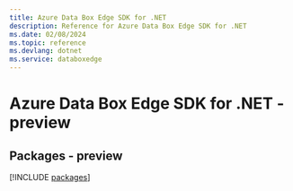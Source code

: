 ```yaml
---
title: Azure Data Box Edge SDK for .NET
description: Reference for Azure Data Box Edge SDK for .NET
ms.date: 02/08/2024
ms.topic: reference
ms.devlang: dotnet
ms.service: databoxedge
---
```

# Azure Data Box Edge SDK for .NET - preview
## Packages - preview
[!INCLUDE [packages](data-box-edge-index.md)]